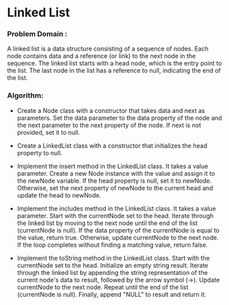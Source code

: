 # Linked List

### Problem Domain :
A linked list is a data structure consisting of a sequence of nodes. Each node contains data and a reference (or link) to the next node in the sequence. The linked list starts with a head node, which is the entry point to the list. The last node in the list has a reference to null, indicating the end of the list.

### Algorithm:

- Create a Node class with a constructor that takes data and next as parameters. Set the data parameter to the data property of the node and the next parameter to the next property of the node. If next is not provided, set it to null.

- Create a LinkedList class with a constructor that initializes the head property to null.

- Implement the insert method in the LinkedList class. It takes a value parameter. Create a new Node instance with the value and assign it to the newNode variable. If the head property is null, set it to newNode. Otherwise, set the next property of newNode to the current head and update the head to newNode.

- Implement the includes method in the LinkedList class. It takes a value parameter. Start with the currentNode set to the head. Iterate through the linked list by moving to the next node until the end of the list (currentNode is null). If the data property of the currentNode is equal to the value, return true. Otherwise, update currentNode to the next node. If the loop completes without finding a matching value, return false.

- Implement the toString method in the LinkedList class. Start with the currentNode set to the head. Initialize an empty string result. Iterate through the linked list by appending the string representation of the current node's data to result, followed by the arrow symbol (->). Update currentNode to the next node. Repeat until the end of the list (currentNode is null). Finally, append "NULL" to result and return it.
